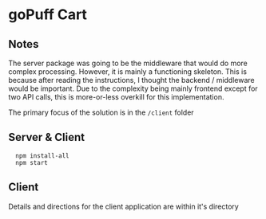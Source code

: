 # goPuff Cart

## Notes
The server package was going to be the middleware that would do more complex processing.  However, it is mainly a functioning skeleton.  This is because after reading the instructions, I thought the backend / middleware would be important.  Due to the complexity being mainly frontend except for two API calls, this is more-or-less overkill for this implementation.

The primary focus of the solution is in the ```/client``` folder

## Server & Client
```
  npm install-all
  npm start
```

## Client
Details and directions for the client application are within it's directory
